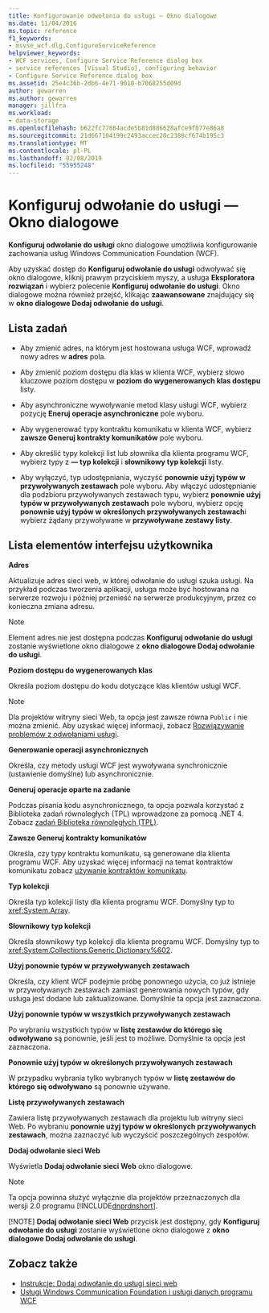 ```yaml
---
title: Konfigurowanie odwołania do usługi — Okno dialogowe
ms.date: 11/04/2016
ms.topic: reference
f1_keywords:
- msvse_wcf.dlg.ConfigureServiceReference
helpviewer_keywords:
- WCF services, Configure Service Reference dialog box
- service references [Visual Studio], configuring behavior
- Configure Service Reference dialog box
ms.assetid: 25e4c36b-2db6-4e71-9010-b7068255d09d
author: gewarren
ms.author: gewarren
manager: jillfra
ms.workload:
- data-storage
ms.openlocfilehash: b622fc77884acde5b81d886628afce9f077e86a8
ms.sourcegitcommit: 21d667104199c2493accec20c2388cf674b195c3
ms.translationtype: MT
ms.contentlocale: pl-PL
ms.lasthandoff: 02/08/2019
ms.locfileid: "55955248"
---
```

# <a name="configure-service-reference-dialog-box"></a>Konfiguruj odwołanie do usługi — Okno dialogowe

**Konfiguruj odwołanie do usługi** okno dialogowe umożliwia konfigurowanie zachowania usług Windows Communication Foundation (WCF).

Aby uzyskać dostęp do **Konfiguruj odwołanie do usługi** odwoływać się okno dialogowe, kliknij prawym przyciskiem myszy, a usługa **Eksploratora rozwiązań** i wybierz polecenie **Konfiguruj odwołanie do usługi**. Okno dialogowe można również przejść, klikając **zaawansowane** znajdujący się w **okno dialogowe Dodaj odwołanie do usługi**.

## <a name="task-list"></a>Lista zadań

- Aby zmienić adres, na którym jest hostowana usługa WCF, wprowadź nowy adres w **adres** pola.

- Aby zmienić poziom dostępu dla klas w klienta WCF, wybierz słowo kluczowe poziom dostępu w **poziom do wygenerowanych klas dostępu** listy.

- Aby asynchroniczne wywoływanie metod klasy usługi WCF, wybierz pozycję **Eneruj operacje asynchroniczne** pole wyboru.

- Aby wygenerować typy kontraktu komunikatu w klienta WCF, wybierz **zawsze Generuj kontrakty komunikatów** pole wyboru.

- Aby określić typy kolekcji list lub słownika dla klienta programu WCF, wybierz typy z **— typ kolekcji** i **słownikowy typ kolekcji** listy.

- Aby wyłączyć, typ udostępniania, wyczyść **ponownie użyj typów w przywoływanych zestawach** pole wyboru. Aby włączyć udostępnianie dla podzbioru przywoływanych zestawach typu, wybierz **ponownie użyj typów w przywoływanych zestawach** pole wyboru, wybierz opcję **ponownie użyj typów w określonych przywoływanych zestawach**i wybierz żądany przywoływane w **przywoływane zestawy listy**.

## <a name="uielement-list"></a>Lista elementów interfejsu użytkownika

 **Adres**

 Aktualizuje adres sieci web, w której odwołanie do usługi szuka usługi. Na przykład podczas tworzenia aplikacji, usługa może być hostowana na serwerze rozwoju i później przenieść na serwerze produkcyjnym, przez co konieczna zmiana adresu.

> [!NOTE]
> Element adres nie jest dostępna podczas **Konfiguruj odwołanie do usługi** zostanie wyświetlone okno dialogowe z **okno dialogowe Dodaj odwołanie do usługi**.

 **Poziom dostępu do wygenerowanych klas**

 Określa poziom dostępu do kodu dotyczące klas klientów usługi WCF.

> [!NOTE]
> Dla projektów witryny sieci Web, ta opcja jest zawsze równa `Public` i nie można zmienić. Aby uzyskać więcej informacji, zobacz [Rozwiązywanie problemów z odwołaniami usługi](../data-tools/troubleshooting-service-references.md).

 **Generowanie operacji asynchronicznych**

 Określa, czy metody usługi WCF jest wywoływana synchronicznie (ustawienie domyślne) lub asynchronicznie.

 **Generuj operacje oparte na zadanie**

 Podczas pisania kodu asynchronicznego, ta opcja pozwala korzystać z Biblioteka zadań równoległych (TPL) wprowadzone za pomocą .NET 4. Zobacz [zadań Biblioteka równoległych (TPL)](/dotnet/standard/parallel-programming/task-parallel-library-tpl).

 **Zawsze Generuj kontrakty komunikatów**

 Określa, czy typy kontraktu komunikatu, są generowane dla klienta programu WCF. Aby uzyskać więcej informacji na temat kontraktów komunikatu zobacz [używanie kontraktów komunikatu](/dotnet/framework/wcf/feature-details/using-message-contracts).

 **Typ kolekcji**

 Określa typ kolekcji listy dla klienta programu WCF. Domyślny typ to <xref:System.Array>.

 **Słownikowy typ kolekcji**

 Określa słownikowy typ kolekcji dla klienta programu WCF. Domyślny typ to <xref:System.Collections.Generic.Dictionary%602>.

 **Użyj ponownie typów w przywoływanych zestawach**

 Określa, czy klient WCF podejmie próbę ponownego użycia, co już istnieje w przywoływanych zestawach zamiast generowania nowych typów, gdy usługa jest dodane lub zaktualizowane. Domyślnie ta opcja jest zaznaczona.

 **Użyj ponownie typów w wszystkich przywoływanych zestawach**

 Po wybraniu wszystkich typów w **listę zestawów do którego się odwoływano** są ponownie, jeśli jest to możliwe. Domyślnie ta opcja jest zaznaczona.

 **Ponownie użyj typów w określonych przywoływanych zestawach**

 W przypadku wybrania tylko wybranych typów w **listę zestawów do którego się odwoływano** są ponownie używane.

 **Listę przywoływanych zestawach**

 Zawiera listę przywoływanych zestawach dla projektu lub witryny sieci Web. Po wybraniu **ponownie użyj typów w określonych przywoływanych zestawach**, można zaznaczyć lub wyczyścić poszczególnych zespołów.

 **Dodaj odwołanie sieci Web**

 Wyświetla **Dodaj odwołanie sieci Web** okno dialogowe.

> [!NOTE]
> Ta opcja powinna służyć wyłącznie dla projektów przeznaczonych dla wersji 2.0 programu [!INCLUDE[dnprdnshort](../code-quality/includes/dnprdnshort_md.md)].
>
> [!NOTE]
> **Dodaj odwołanie sieci Web** przycisk jest dostępny, gdy **Konfiguruj odwołanie do usługi** zostanie wyświetlone okno dialogowe z **okno dialogowe Dodaj odwołanie do usługi**.

## <a name="see-also"></a>Zobacz także

- [Instrukcje: Dodaj odwołanie do usługi sieci web](how-to-add-update-or-remove-a-wcf-data-service-reference.md)
- [Usługi Windows Communication Foundation i usługi danych programu WCF](../data-tools/configure-service-reference-dialog-box.md)